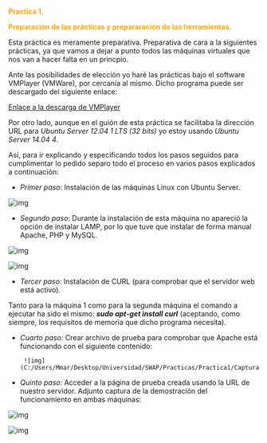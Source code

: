  <b style='color:orange'> Practica 1. </b> 

 

<b style = 'color : orange'> Preparación de las prácticas y prepararación de las herramientas.  </b>

Esta práctica es meramente preparativa. Preparativa de cara a la siguientes prácticas, ya que vamos a dejar a punto todos las máquinas virtuales que nos van a hacer falta en un princpio. 

Ante las posibilidades de elección yo haré las prácticas bajo el software VMPlayer (VMWare), por cercanía al mismo. Dicho programa puede ser descargado del siguiente enlace: 

[Enlace a la descarga de VMPlayer](http://www.vmware.com/products/player/ "Enlace a la descarga de VMPlayer")

Por otro lado, aunque en el guión de esta práctica se facilitaba la dirección URL para *Ubuntu Server 12.04 1 LTS (32 bits)* yo estoy usando *Ubuntu Server 14.04 4*.


Así, para ir explicando y especificando todos los pasos seguidos para cumplimentar lo pedido separo todo el proceso en varios pasos explicados a continuación: 

* *Primer paso*: Instalación de las máquinas Linux con Ubuntu Server. 

![img](C:/Users/Mmar/Desktop/Universidad/SWAP/Practicas/Practica1/Capturas/InstalacionMV1.PNG)

 * *Segundo paso*: Durante la instalación de esta máquina no apareció la opción de instalar LAMP, por lo que tuve que instalar de forma manual Apache, PHP y MySQL. 
 
![img](C:/Users/Mmar/Desktop/Universidad/SWAP/Practicas/Practica1/Capturas/LAMP_2.PNG)

![img](C:/Users/Mmar/Desktop/Universidad/SWAP/Practicas/Practica1/Capturas/maquina2Ultimo.PNG)

* *Tercer paso:* Instalación de CURL (para comprobar que el servidor web está activo).

Tanto para la máquina 1 como para la segunda máquina el comando a ejecutar ha sido el mismo: ***sudo apt-get install curl*** (aceptando, como siempre, los requisitos de memoria que dicho programa necesita). 

* *Cuarto paso:* Crear archivo de prueba para comprobar que Apache está funcionando con el siguiente contenido: 

       ![img](C:/Users/Mmar/Desktop/Universidad/SWAP/Practicas/Practica1/Capturas/m1_hola.PNG)
       

* *Quinto paso:* Acceder a la página de prueba creada usando la URL de nuestro servidor. Adjunto captura de la demostración del funcionamiento en ambas máquinas: 


![img](C:/Users/Mmar/Desktop/Universidad/SWAP/Practicas/Practica1/Capturas/curl1.JPG)

![img](C:/Users/Mmar/Desktop/Universidad/SWAP/Practicas/Practica1/Capturas/maquina2.PNG)

